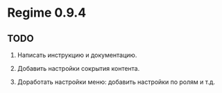 # Regime 0.9.4

## TODO

1. Написать инструкцию и документацию.

2. Добавить настройки сокрытия контента.

999. Доработать настройки меню: добавить настройки по ролям и т.д.
